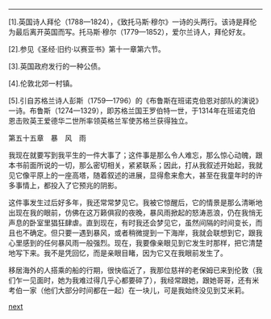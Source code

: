 
* * *

[1].英国诗人拜伦（1788—1824），《致托马斯·穆尔》一诗的头两行。该诗是拜伦为最后离开英国而写。托马斯·穆尔（1779—1852），爱尔兰诗人，拜伦好友。

[2].参见《圣经·旧约·以赛亚书》第十一章第六节。

[3].英国政府发行的一种公债。

[4].伦敦北郊一村镇。

[5].引自苏格兰诗人彭斯（1759—1796）的《布鲁斯在班诺克伯恩对部队的演说》一诗。布鲁斯（1274—1329），即苏格兰国王罗伯特一世，于1314年在班诺克伯恩击败英王爱德华二世所率领英格兰军使苏格兰获得独立。

第五十五章　暴　风　雨

我现在就要写到我平生的一件大事了；这件事是那么令人难忘，那么惊心动魄，跟本书前面所说的一切，那么密切相关，紧紧联系；因此，打从我叙述开始起，我就见它像平原上的一座高塔，随着叙述的进展，显得愈来愈大，甚至在我童年时的许多事情上，都投入了它预兆的阴影。

这件事发生过后好多年，我还常常梦见它。我被它惊醒后，它的情景是那么清晰地出现在我的眼前，仿佛在这万籁俱寂的夜晚，暴风雨掀起的怒涛恶浪，仍在我悄无声息的卧室里猖狂肆虐。直到现在，有时我还会梦见它，虽然间隔的时间变长，而且也不确定。但只要一遇到暴风，或者稍微提到一下海岸，我就会联想到它，跟我心里感到的任何暴风雨一般强烈。现在，我要像亲眼见到它发生时那样，把它清楚地写下来。我不是凭回忆，而是亲眼目睹，因为它又在我眼前发生了。

移居海外的人搭乘的船的行期，很快临近了，我那位慈祥的老保姆已来到伦敦（我们乍一见面时，她为我难过得几乎心都要碎了），我经常跟她，跟她哥哥，还有米考伯一家（他们大部分时间都在一起）在一块儿，可是我始终没见到艾米莉。

[next](page697.md)